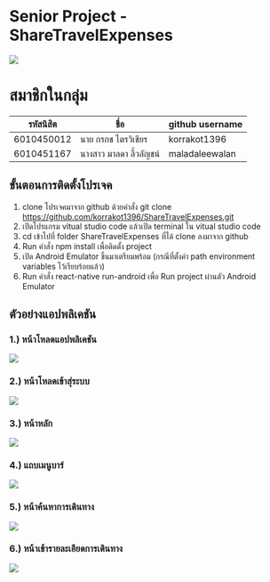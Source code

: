 # Senior Project - ShareTravelExpenses
![](https://github.com/korrakot1396/Share-Travel-Expenses/blob/main/assets/images/logo_app.png)
# สมาชิกในกลุ่ม
| รหัสนิสิต  | ชื่อ  | github username |
| ------------ | ------------ | ------------ | 
| 6010450012 | นาย กรกช ไตรวิเชียร | korrakot1396 |
| 6010451167 | นางสาว มาลดา ลี้วลัญชน์ | maladaleewalan |

## ขั้นตอนการติดตั้งโปรเจค
1. clone โปรเจคมาจาก github ด้วยคำสั่ง git clone https://github.com/korrakot1396/ShareTravelExpenses.git
2. เปิดโปรแกรม vitual studio code แล้วเปิด terminal ใน vitual studio code
3. cd เข้าไปที่ folder ShareTravelExpenses ที่ได้ clone ลงมาจาก github
4. Run คำสั่ง npm install เพื่อติดตั้ง project
5. เปิด Android Emulator ขึ้นมาเตรียมพร้อม (กรณีที่ตั้งค่า path environment variables ไว้เรียบร้อยแล้ว)
6. Run คำสั่ง react-native run-android เพื่อ Run project ผ่านตัว Android Emulator

## ตัวอย่างแอปพลิเคชัน
### 1.) หน้าโหลดแอปพลิเคชัน
![](https://github.com/korrakot1396/Share-Travel-Expenses/blob/main/assets/images/1.png)
### 2.) หน้าโหลดเข้าสุ่ระบบ
![](https://github.com/korrakot1396/Share-Travel-Expenses/blob/main/assets/images/2.png)
### 3.) หน้าหลัก
![](https://github.com/korrakot1396/Share-Travel-Expenses/blob/main/assets/images/6.png)
### 4.) แถบเมนูบาร์
![](https://github.com/korrakot1396/Share-Travel-Expenses/blob/main/assets/images/7.png)
### 5.) หน้าค้นหาการเดินทาง
![](https://github.com/korrakot1396/Share-Travel-Expenses/blob/main/assets/images/8.png)
### 6.) หน้าเข้ารายละเอียดการเดินทาง
![](https://github.com/korrakot1396/Share-Travel-Expenses/blob/main/assets/images/9.png)
